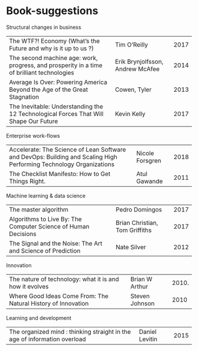 
# Book-suggestions

Structural changes in business

|                                                                                            |                                  |      |
| ------------------------------------------------------------------------------------------ | -------------------------------- | ---- |
| The WTF?\! Economy (What’s the Future and why is it up to us ?)                            | Tim O’Reilly                     | 2017 |
| The second machine age: work, progress, and prosperity in a time of brilliant technologies | Erik Brynjolfsson, Andrew McAfee | 2014 |
| Average Is Over: Powering America Beyond the Age of the Great Stagnation                   | Cowen, Tyler                     | 2013 |
| The Inevitable: Understanding the 12 Technological Forces That Will Shape Our Future       | Kevin Kelly                      | 2017 |

Enterprise work-flows

|                                                                                                                    |                 |      |
| ------------------------------------------------------------------------------------------------------------------ | --------------- | ---- |
| Accelerate: The Science of Lean Software and DevOps: Building and Scaling High Performing Technology Organizations | Nicole Forsgren | 2018 |
| The Checklist Manifesto: How to Get Things Right.                                                                  | Atul Gawande    | 2011 |

Machine learning & data science

|                                                                |                                |      |
| -------------------------------------------------------------- | ------------------------------ | ---- |
| The master algorithm                                           | Pedro Domingos                 | 2017 |
| Algorithms to Live By: The Computer Science of Human Decisions | Brian Christian, Tom Griffiths | 2017 |
| The Signal and the Noise: The Art and Science of Prediction    | Nate Silver                    | 2012 |

Innovation

|                                                               |                |        |
| ------------------------------------------------------------- | -------------- | ------ |
| The nature of technology: what it is and how it evolves       | Brian W Arthur | 2010\. |
| Where Good Ideas Come From: The Natural History of Innovation | Steven Johnson | 2010   |

Learning and development

|                                                                           |                |      |
| ------------------------------------------------------------------------- | -------------- | ---- |
| The organized mind : thinking straight in the age of information overload | Daniel Levitin | 2015 |
